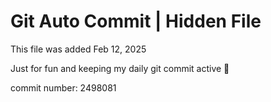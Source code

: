 # Git Auto Commit | Hidden File

This file was added Feb 12, 2025

Just for fun and keeping my daily git commit active 🤪

commit number: 2498081
